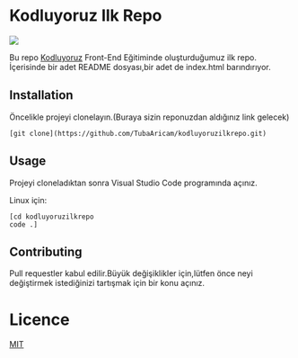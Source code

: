  #  **Kodluyoruz Ilk Repo** 


![](https://r.resimlink.com/IlKa0Xi.png)


Bu repo [Kodluyoruz](https://www.google.com/search?q=kodluyoruz&oq=kodluy&aqs=chrome.1.69i57j0i433i512j0i512l3j69i60j69i61j69i60.2085j0j7&sourceid=chrome&ie=UTF-8) Front-End Eğitiminde oluşturduğumuz ilk repo. İçerisinde bir adet README dosyası,bir adet de index.html barındırıyor.




## **Installation**




Öncelikle projeyi clonelayın.(Buraya sizin reponuzdan aldığınız link gelecek)

```
[git clone](https://github.com/TubaAricam/kodluyoruzilkrepo.git)

```

## **Usage**

Projeyi cloneladıktan sonra Visual Studio Code programında açınız.

Linux için:

```
[cd kodluyoruzilkrepo
code .]

```

## **Contributing**

Pull requestler kabul edilir.Büyük değişiklikler için,lütfen önce neyi değiştirmek istediğinizi tartışmak için bir konu açınız.

# **Licence**

[MIT](https://choosealicense.com/licenses/mit/)